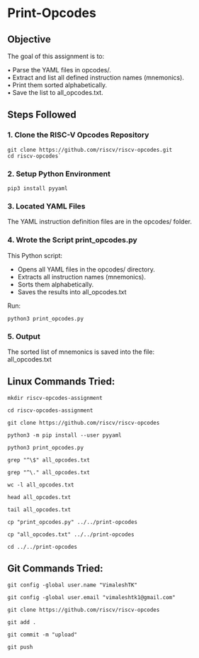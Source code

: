 # Print-Opcodes

## Objective
The goal of this assignment is to:    

 • Parse the YAML files in opcodes/.  
 • Extract and list all defined instruction names (mnemonics).  
 • Print them sorted alphabetically.  
 • Save the list to all_opcodes.txt.  

## Steps Followed
### 1. Clone the RISC-V Opcodes Repository
```
git clone https://github.com/riscv/riscv-opcodes.git
cd riscv-opcodes`
```
### 2. Setup Python Environment
```
pip3 install pyyaml
```
### 3. Located YAML Files
The YAML instruction definition files are in the opcodes/ folder.

### 4. Wrote the Script print_opcodes.py
This Python script:

- Opens all YAML files in the opcodes/ directory.  
- Extracts all instruction names (mnemonics).  
- Sorts them alphabetically.  
- Saves the results into all_opcodes.txt  

Run:   

```
python3 print_opcodes.py
```

### 5. Output
The sorted list of mnemonics is saved into the file:  
all_opcodes.txt


## Linux Commands Tried: 

```
mkdir riscv-opcodes-assignment
 
cd riscv-opcodes-assignment
 
git clone https://github.com/riscv/riscv-opcodes
 
python3 -m pip install --user pyyaml

python3 print_opcodes.py

grep "^\$" all_opcodes.txt

grep "^\." all_opcodes.txt

wc -l all_opcodes.txt

head all_opcodes.txt

tail all_opcodes.txt

cp "print_opcodes.py" ../../print-opcodes

cp "all_opcodes.txt" ../../print-opcodes

cd ../../print-opcodes
```

## Git Commands Tried: 

```
git config -global user.name "VimaleshTK"

git config -global user.email "vimaleshtk1@gmail.com"

git clone https://github.com/riscv/riscv-opcodes

git add .

git commit -m "upload"

git push
```



